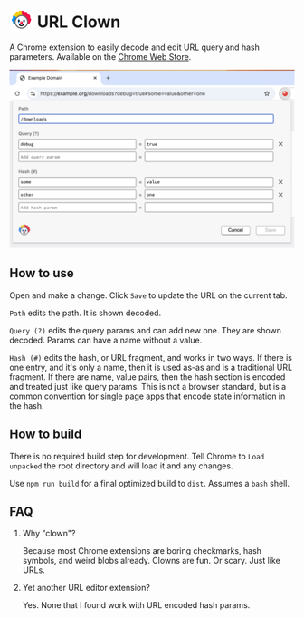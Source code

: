 # <img src="./icons/icon128.png" width="42" alt="clown head" valign="bottom"> URL Clown

A Chrome extension to easily decode and edit URL query and hash parameters. Available on the [Chrome Web Store](https://chromewebstore.google.com/detail/url-clown/alcebgboodppnkoioknieomnkoknjhnf).

<img src="store-images/screenshot.png">

## How to use

Open and make a change. Click `Save` to update the URL on the current tab.

`Path` edits the path. It is shown decoded.

`Query (?)` edits the query params and can add new one. They are shown decoded. Params can have a name without a value.

`Hash (#)` edits the hash, or URL fragment, and works in two ways. If there is one entry, and it's only a name, then it is used as-as and is a traditional URL fragment. If there are name, value pairs, then the hash section is encoded and treated just like query params. This is not a browser standard, but is a common convention for single page apps that encode state information in the hash.

## How to build

There is no required build step for development. Tell Chrome to `Load unpacked` the root directory and will load it and any changes.

Use `npm run build` for a final optimized build to `dist`. Assumes a `bash` shell.

## FAQ

1. Why "clown"?

   Because most Chrome extensions are boring checkmarks, hash symbols, and weird blobs already. Clowns are fun. Or scary. Just like URLs.

2. Yet another URL editor extension?

   Yes. None that I found work with URL encoded hash params.
